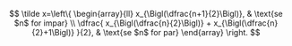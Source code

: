 <script src="https://polyfill.io/v3/polyfill.min.js?features=es6"></script>
<script id="MathJax-script" async src="https://cdn.jsdelivr.net/npm/mathjax@3/es5/tex-mml-chtml.js"></script>


$$
\tilde x=\left\{ 
\begin{array}{ll}
 x_{\Bigl(\dfrac{n+1}{2}\Bigl)},  & \text{se $n$ for impar} \\
 \dfrac{ x_{\Bigl(\dfrac{n}{2}\Bigl)} + x_{\Bigl(\dfrac{n}{2}+1\Bigl)} }{2}, & \text{se $n$ for par}
\end{array}
\right.
$$
